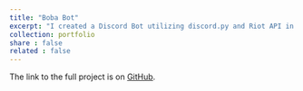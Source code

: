 ```yaml
---
title: "Boba Bot"
excerpt: "I created a Discord Bot utilizing discord.py and Riot API in order to allow users to create custom League of Legend games. The bot requires users to link a League of Legends account in order to track their amount of games played and their in-game rank. Then, users can !create custom League of Legend matches that organize users into 2 teams of 5. Team leaders are randomly chosen and teams are randomly formed to ensure fairness. Each users wins and losses are tracked with the addition of a Boba Point system in order to promote a competiive environment. The bot also has a !leaderboard system which allows users to find their ranks with other users in the Discord! <br/><img src='/images/uploaded/boba_bot_outside.png'>"
collection: portfolio
share : false
related : false
---
```


The link to the full project is on [GitHub](https://github.com/rpham0306/boba-bot).